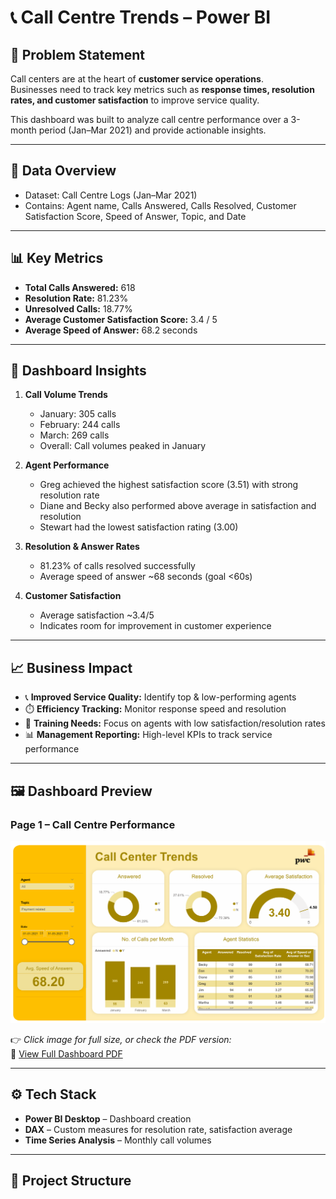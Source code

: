 # 📞 Call Centre Trends – Power BI  

## 📌 Problem Statement  
Call centers are at the heart of **customer service operations**.  
Businesses need to track key metrics such as **response times, resolution rates, and customer satisfaction** to improve service quality.  

This dashboard was built to analyze call centre performance over a 3-month period (Jan–Mar 2021) and provide actionable insights.  

---

## 📂 Data Overview  
- Dataset: Call Centre Logs (Jan–Mar 2021)  
- Contains: Agent name, Calls Answered, Calls Resolved, Customer Satisfaction Score, Speed of Answer, Topic, and Date  

---

## 📊 Key Metrics  
- **Total Calls Answered:** 618  
- **Resolution Rate:** 81.23%  
- **Unresolved Calls:** 18.77%  
- **Average Customer Satisfaction Score:** 3.4 / 5  
- **Average Speed of Answer:** 68.2 seconds  

---

## 📌 Dashboard Insights  

1. **Call Volume Trends**  
   - January: 305 calls  
   - February: 244 calls  
   - March: 269 calls  
   - Overall: Call volumes peaked in January  

2. **Agent Performance**  
   - Greg achieved the highest satisfaction score (3.51) with strong resolution rate  
   - Diane and Becky also performed above average in satisfaction and resolution  
   - Stewart had the lowest satisfaction rating (3.00)  

3. **Resolution & Answer Rates**  
   - 81.23% of calls resolved successfully  
   - Average speed of answer ~68 seconds (goal <60s)  

4. **Customer Satisfaction**  
   - Average satisfaction ~3.4/5  
   - Indicates room for improvement in customer experience  

---

## 📈 Business Impact  
- 📞 **Improved Service Quality:** Identify top & low-performing agents  
- ⏱️ **Efficiency Tracking:** Monitor response speed and resolution  
- 🎯 **Training Needs:** Focus on agents with low satisfaction/resolution rates  
- 📊 **Management Reporting:** High-level KPIs to track service performance  

---

## 🖼️ Dashboard Preview  

### Page 1 – Call Centre Performance  
<img src="p1.png" alt="Call Centre Dashboard Page 1" width="800">  

👉 *Click image for full size, or check the PDF version:*  
📑 [View Full Dashboard PDF](Call%20Centre%20Trends.pdf)  

---

## ⚙️ Tech Stack  
- **Power BI Desktop** – Dashboard creation  
- **DAX** – Custom measures for resolution rate, satisfaction average  
- **Time Series Analysis** – Monthly call volumes  

---

## 📁 Project Structure  

